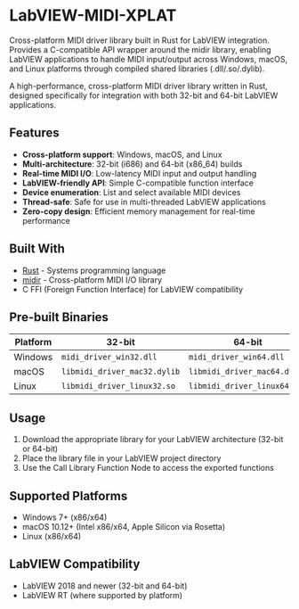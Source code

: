 # LabVIEW-MIDI-XPLAT
Cross-platform MIDI driver library built in Rust for LabVIEW integration. Provides a C-compatible API wrapper around the midir library, enabling LabVIEW applications to handle MIDI input/output across Windows, macOS, and Linux platforms through compiled shared libraries (.dll/.so/.dylib).

A high-performance, cross-platform MIDI driver library written in Rust, designed specifically for integration with both 32-bit and 64-bit LabVIEW applications.

## Features

- **Cross-platform support**: Windows, macOS, and Linux
- **Multi-architecture**: 32-bit (i686) and 64-bit (x86_64) builds
- **Real-time MIDI I/O**: Low-latency MIDI input and output handling
- **LabVIEW-friendly API**: Simple C-compatible function interface
- **Device enumeration**: List and select available MIDI devices
- **Thread-safe**: Safe for use in multi-threaded LabVIEW applications
- **Zero-copy design**: Efficient memory management for real-time performance

## Built With

- [Rust](https://www.rust-lang.org/) - Systems programming language
- [midir](https://github.com/Boddlnagg/midir) - Cross-platform MIDI I/O library
- C FFI (Foreign Function Interface) for LabVIEW compatibility

## Pre-built Binaries

| Platform | 32-bit | 64-bit |
|----------|--------|--------|
| Windows  | `midi_driver_win32.dll` | `midi_driver_win64.dll` |
| macOS    | `libmidi_driver_mac32.dylib` | `libmidi_driver_mac64.dylib` |
| Linux    | `libmidi_driver_linux32.so` | `libmidi_driver_linux64.so` |

## Usage

1. Download the appropriate library for your LabVIEW architecture (32-bit or 64-bit)
2. Place the library file in your LabVIEW project directory
3. Use the Call Library Function Node to access the exported functions

## Supported Platforms

- Windows 7+ (x86/x64)
- macOS 10.12+ (Intel x86/x64, Apple Silicon via Rosetta)
- Linux (x86/x64)

## LabVIEW Compatibility

- LabVIEW 2018 and newer (32-bit and 64-bit)
- LabVIEW RT (where supported by platform)
